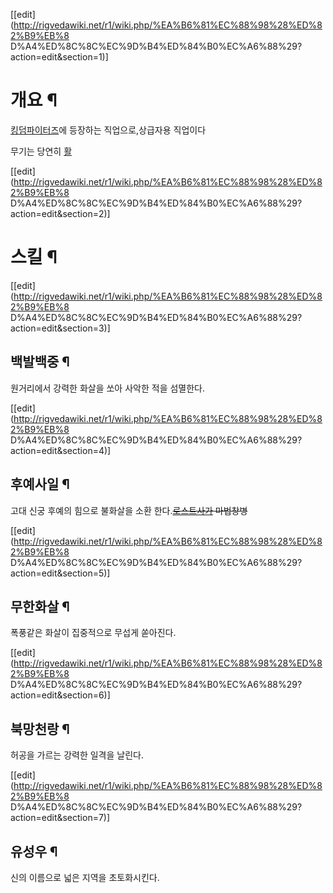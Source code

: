 [[edit](http://rigvedawiki.net/r1/wiki.php/%EA%B6%81%EC%88%98%28%ED%82%B9%EB%8
D%A4%ED%8C%8C%EC%9D%B4%ED%84%B0%EC%A6%88%29?action=edit&section=1)]

# 개요 ¶

[킹덤파이터즈](%ED%82%B9%EB%8D%A4%ED%8C%8C%EC%9D%B4%ED%84%B0%EC%A6%88.md)에 등장하는
직업으로,상급자용 직업이다

  

무기는 당연히 [활](%ED%99%9C.md)

[[edit](http://rigvedawiki.net/r1/wiki.php/%EA%B6%81%EC%88%98%28%ED%82%B9%EB%8
D%A4%ED%8C%8C%EC%9D%B4%ED%84%B0%EC%A6%88%29?action=edit&section=2)]

# 스킬 ¶

[[edit](http://rigvedawiki.net/r1/wiki.php/%EA%B6%81%EC%88%98%28%ED%82%B9%EB%8
D%A4%ED%8C%8C%EC%9D%B4%ED%84%B0%EC%A6%88%29?action=edit&section=3)]

## 백발백중 ¶

원거리에서 강력한 화살을 쏘아 사악한 적을 섬멸한다.

[[edit](http://rigvedawiki.net/r1/wiki.php/%EA%B6%81%EC%88%98%28%ED%82%B9%EB%8
D%A4%ED%8C%8C%EC%9D%B4%ED%84%B0%EC%A6%88%29?action=edit&section=4)]

## 후예사일 ¶

고대 신궁 후예의 힘으로 불화살을 소환
한다.<del>[로스트사가](%EB%A1%9C%EC%8A%A4%ED%8A%B8%EC%82%AC%EA%B0%80.md)
마법창병</del>

[[edit](http://rigvedawiki.net/r1/wiki.php/%EA%B6%81%EC%88%98%28%ED%82%B9%EB%8
D%A4%ED%8C%8C%EC%9D%B4%ED%84%B0%EC%A6%88%29?action=edit&section=5)]

## 무한화살 ¶

폭풍같은 화살이 집중적으로 무섭게 쏟아진다.

[[edit](http://rigvedawiki.net/r1/wiki.php/%EA%B6%81%EC%88%98%28%ED%82%B9%EB%8
D%A4%ED%8C%8C%EC%9D%B4%ED%84%B0%EC%A6%88%29?action=edit&section=6)]

## 북망천랑 ¶

허공을 가르는 강력한 일격을 날린다.

[[edit](http://rigvedawiki.net/r1/wiki.php/%EA%B6%81%EC%88%98%28%ED%82%B9%EB%8
D%A4%ED%8C%8C%EC%9D%B4%ED%84%B0%EC%A6%88%29?action=edit&section=7)]

## 유성우 ¶

신의 이름으로 넓은 지역을 초토화시킨다.

